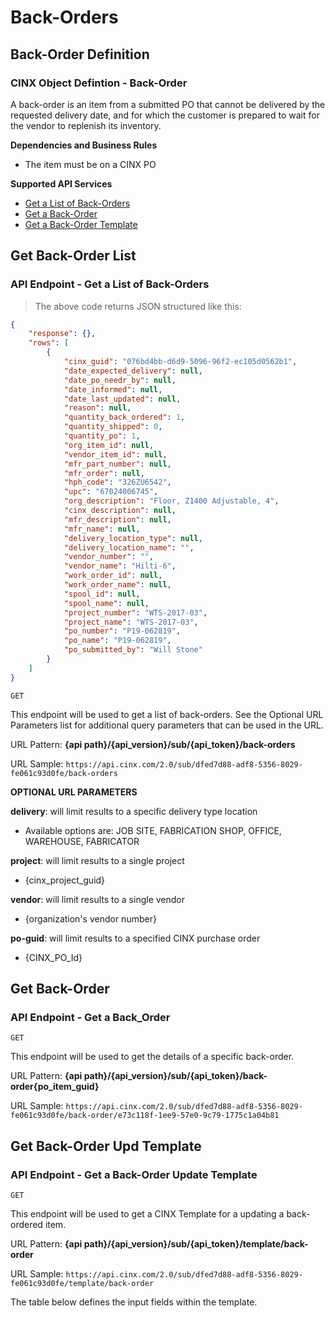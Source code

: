 # Back-Orders

## Back-Order Definition
### CINX Object Defintion - Back-Order

A back-order is an item from a submitted PO that cannot be delivered by the requested delivery date, and for which the customer is prepared to wait for the vendor to replenish its inventory.

**Dependencies and Business Rules**

  - The item must be on a CINX PO

**Supported API Services**

  - [Get a List of Back-Orders](#get-back-order-list)
  - [Get a Back-Order](#get-back-order)
  - [Get a Back-Order Template](#get-back-order-upd-template)


## Get Back-Order List
### API Endpoint - Get a List of Back-Orders

> The above code returns JSON structured like this:

```json
{
    "response": {},
    "rows": [
        {
			"cinx_guid": "076bd4bb-d6d9-5096-96f2-ec105d0562b1",
			"date_expected_delivery": null,
			"date_po_needr_by": null,
			"date_informed": null,
			"date_last_updated": null,
			"reason": null,
			"quantity_back_ordered": 1,
			"quantity_shipped": 0,
			"quantity_po": 1,
			"org_item_id": null,
			"vendor_item_id": null,
			"mfr_part_number": null,
			"mfr_order": null,
			"hph_code": "326ZU6542",
			"upc": "67024006745",
			"org_description": "Floor, Z1400 Adjustable, 4",
			"cinx_description": null,
			"mfr_description": null,
			"mfr_name": null,
			"delivery_location_type": null,
			"delivery_location_name": "",
			"vendor_number": "",
			"vendor_name": "Hilti-6",
			"work_order_id": null,
			"work_order_name": null,
			"spool_id": null,
			"spool_name": null,
			"project_number": "WTS-2017-03",
			"project_name": "WTS-2017-03",
			"po_number": "P19-062819",
			"po_name": "P19-062819",
			"po_submitted_by": "Will Stone"
		}
    ]
}
```
`GET`

This endpoint will be used to get a list of back-orders. See the Optional URL Parameters list for additional query parameters that can be used in the URL.

URL Pattern: **{api path}/{api_version}/sub/{api_token}/back-orders**

URL Sample: `https://api.cinx.com/2.0/sub/dfed7d88-adf8-5356-8029-fe061c93d0fe/back-orders`


**OPTIONAL URL PARAMETERS**

**delivery**: will limit results to a specific delivery type location

  - Available options are: JOB SITE, FABRICATION SHOP, OFFICE, WAREHOUSE, FABRICATOR

**project**: will limit results to a single project

  - {cinx_project_guid}

**vendor**: will limit results to a single vendor

  - {organization's vendor number}
  
**po-guid**: will limit results to a specified CINX purchase order

  - {CINX_PO_Id}

## Get Back-Order
### API Endpoint - Get a Back_Order

`GET`

This endpoint will be used to get the details of a specific back-order.  

URL Pattern: **{api path}/{api_version}/sub/{api_token}/back-order{po_item_guid}**

URL Sample: `https://api.cinx.com/2.0/sub/dfed7d88-adf8-5356-8029-fe061c93d0fe/back-order/e73c118f-1ee9-57e0-9c79-1775c1a04b81`


## Get Back-Order Upd Template
### API Endpoint - Get a Back-Order Update Template

`GET`

This endpoint will be used to get a CINX Template for a updating a back-ordered item.

URL Pattern: **{api path}/{api_version}/sub/{api_token}/template/back-order**

URL Sample: `https://api.cinx.com/2.0/sub/dfed7d88-adf8-5356-8029-fe061c93d0fe/template/back-order`


The table below defines the input fields within the template.
